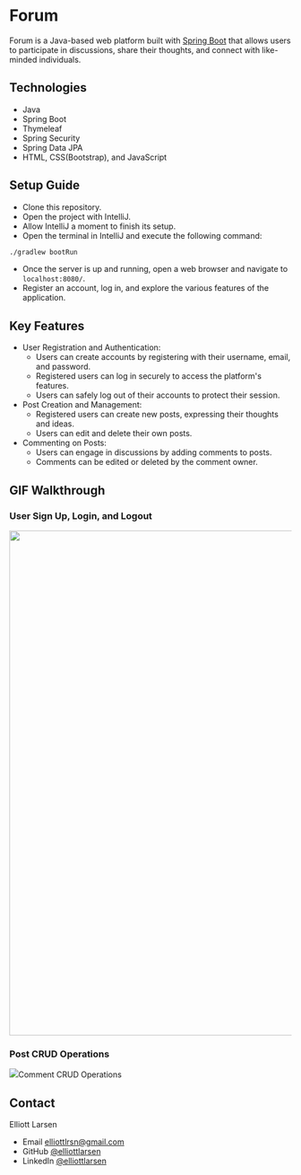 # Forum
Forum is a Java-based web platform built with [Spring Boot](https://spring.io/projects/spring-boot) that allows users to
participate in discussions, share their thoughts, and connect with like-minded individuals.

## Technologies
- Java
- Spring Boot
- Thymeleaf
- Spring Security
- Spring Data JPA
- HTML, CSS(Bootstrap), and JavaScript

## Setup Guide
- Clone this repository.
- Open the project with IntelliJ.
- Allow IntelliJ a moment to finish its setup.
- Open the terminal in IntelliJ and execute the following command:
```sh
./gradlew bootRun
```
- Once the server is up and running, open a web browser and navigate to `localhost:8080/`.
- Register an account, log in, and explore the various features of the application.

## Key Features
- User Registration and Authentication:
     - Users can create accounts by registering with their username, email, and password.
     - Registered users can log in securely to access the platform's features.
     - Users can safely log out of their accounts to protect their session.
- Post Creation and Management:
     - Registered users can create new posts, expressing their thoughts and ideas.
     - Users can edit and delete their own posts.
- Commenting on Posts:
     - Users can engage in discussions by adding comments to posts.
     - Comments can be edited or deleted by the comment owner.

## GIF Walkthrough
### User Sign Up, Login, and Logout
<p>
<image src = "assets/user.gif" width = 900><br>
<p>

### Post CRUD Operations
<p>
<image src = "assets/PostCRUD.gif width = 900><br>
</p>

### Comment CRUD Operations

## Contact
Elliott Larsen
* Email elliottlrsn@gmail.com
* GitHub [@elliottlarsen](https://github.com/elliottlarsen)
* LinkedIn [@elliottlarsen](https://www.linkedin.com/in/elliottlarsen)